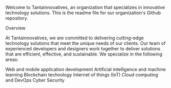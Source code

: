 Welcome to Tantainnovatives, an organization that specializes in innovative technology solutions. This is the readme file for our organization's Github repository.

Overview

At Tantainnovatives, we are committed to delivering cutting-edge technology solutions that meet the unique needs of our clients. Our team of experienced developers and designers work together to deliver solutions that are efficient, effective, and sustainable. We specialize in the following areas:

Web and mobile application development
Artificial intelligence and machine learning
Blockchain technology
Internet of things (IoT)
Cloud computing and DevOps
Cyber Security
